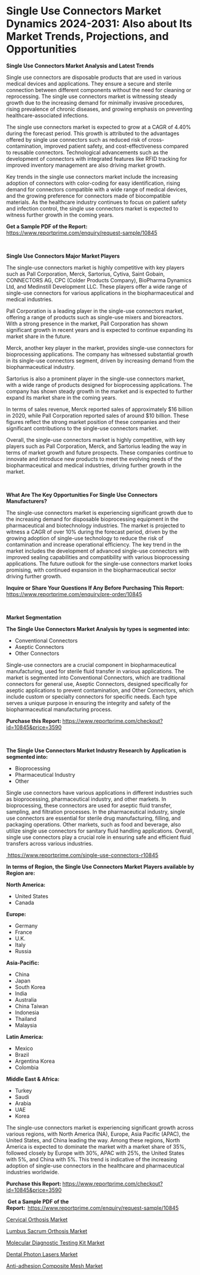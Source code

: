 <p><h1>Single Use Connectors Market Dynamics 2024-2031: Also about Its Market Trends, Projections, and Opportunities</h1></p><p><strong>Single Use Connectors Market Analysis and Latest Trends</strong></p>
<p><p>Single use connectors are disposable products that are used in various medical devices and applications. They ensure a secure and sterile connection between different components without the need for cleaning or reprocessing. The single use connectors market is witnessing steady growth due to the increasing demand for minimally invasive procedures, rising prevalence of chronic diseases, and growing emphasis on preventing healthcare-associated infections.</p><p>The single use connectors market is expected to grow at a CAGR of 4.40% during the forecast period. This growth is attributed to the advantages offered by single use connectors such as reduced risk of cross-contamination, improved patient safety, and cost-effectiveness compared to reusable connectors. Technological advancements such as the development of connectors with integrated features like RFID tracking for improved inventory management are also driving market growth.</p><p>Key trends in the single use connectors market include the increasing adoption of connectors with color-coding for easy identification, rising demand for connectors compatible with a wide range of medical devices, and the growing preference for connectors made of biocompatible materials. As the healthcare industry continues to focus on patient safety and infection control, the single use connectors market is expected to witness further growth in the coming years.</p></p>
<p><strong>Get a Sample PDF of the Report:&nbsp;</strong> <a href="https://www.reportprime.com/enquiry/request-sample/10845">https://www.reportprime.com/enquiry/request-sample/10845</a></p>
<p>&nbsp;</p>
<p><strong>Single Use Connectors Major Market Players</strong></p>
<p><p>The single-use connectors market is highly competitive with key players such as Pall Corporation, Merck, Sartorius, Cytiva, Saint Gobain, CONNECTORS AG, CPC (Colder Products Company), BioPharma Dynamics Ltd, and Medinstill Development LLC. These players offer a wide range of single-use connectors for various applications in the biopharmaceutical and medical industries.</p><p>Pall Corporation is a leading player in the single-use connectors market, offering a range of products such as single-use mixers and bioreactors. With a strong presence in the market, Pall Corporation has shown significant growth in recent years and is expected to continue expanding its market share in the future.</p><p>Merck, another key player in the market, provides single-use connectors for bioprocessing applications. The company has witnessed substantial growth in its single-use connectors segment, driven by increasing demand from the biopharmaceutical industry.</p><p>Sartorius is also a prominent player in the single-use connectors market, with a wide range of products designed for bioprocessing applications. The company has shown steady growth in the market and is expected to further expand its market share in the coming years.</p><p>In terms of sales revenue, Merck reported sales of approximately $16 billion in 2020, while Pall Corporation reported sales of around $10 billion. These figures reflect the strong market position of these companies and their significant contributions to the single-use connectors market.</p><p>Overall, the single-use connectors market is highly competitive, with key players such as Pall Corporation, Merck, and Sartorius leading the way in terms of market growth and future prospects. These companies continue to innovate and introduce new products to meet the evolving needs of the biopharmaceutical and medical industries, driving further growth in the market.</p></p>
<p>&nbsp;</p>
<p><strong>What Are The Key Opportunities For Single Use Connectors Manufacturers?</strong></p>
<p><p>The single-use connectors market is experiencing significant growth due to the increasing demand for disposable bioprocessing equipment in the pharmaceutical and biotechnology industries. The market is projected to witness a CAGR of over 10% during the forecast period, driven by the growing adoption of single-use technology to reduce the risk of contamination and increase operational efficiency. The key trend in the market includes the development of advanced single-use connectors with improved sealing capabilities and compatibility with various bioprocessing applications. The future outlook for the single-use connectors market looks promising, with continued expansion in the biopharmaceutical sector driving further growth.</p></p>
<p><strong>Inquire or Share Your Questions If Any Before Purchasing This Report:</strong> <a href="https://www.reportprime.com/enquiry/pre-order/10845">https://www.reportprime.com/enquiry/pre-order/10845</a></p>
<p>&nbsp;</p>
<p><strong>Market Segmentation</strong></p>
<p><strong>The Single Use Connectors Market Analysis by types is segmented into:</strong></p>
<p><ul><li>Conventional Connectors</li><li>Aseptic Connectors</li><li>Other Connectors</li></ul></p>
<p><p>Single-use connectors are a crucial component in biopharmaceutical manufacturing, used for sterile fluid transfer in various applications. The market is segmented into Conventional Connectors, which are traditional connectors for general use, Aseptic Connectors, designed specifically for aseptic applications to prevent contamination, and Other Connectors, which include custom or specialty connectors for specific needs. Each type serves a unique purpose in ensuring the integrity and safety of the biopharmaceutical manufacturing process.</p></p>
<p><strong>Purchase this Report:&nbsp;</strong><a href="https://www.reportprime.com/checkout?id=10845&price=3590">https://www.reportprime.com/checkout?id=10845&price=3590</a></p>
<p>&nbsp;</p>
<p><strong>The Single Use Connectors Market Industry Research by Application is segmented into:</strong></p>
<p><ul><li>Bioprocessing</li><li>Pharmaceutical Industry</li><li>Other</li></ul></p>
<p><p>Single use connectors have various applications in different industries such as bioprocessing, pharmaceutical industry, and other markets. In bioprocessing, these connectors are used for aseptic fluid transfer, sampling, and filtration processes. In the pharmaceutical industry, single use connectors are essential for sterile drug manufacturing, filling, and packaging operations. Other markets, such as food and beverage, also utilize single use connectors for sanitary fluid handling applications. Overall, single use connectors play a crucial role in ensuring safe and efficient fluid transfers across various industries.</p></p>
<p><a href="https://www.reportprime.com/single-use-connectors-r10845">&nbsp;https://www.reportprime.com/single-use-connectors-r10845</a></p>
<p><strong>In terms of Region, the Single Use Connectors Market Players available by Region are:</strong></p>
<p>
    <p> <strong> North America: </strong>
        <ul>
            <li>United States</li>
            <li>Canada</li>
        </ul>
        </p> 
    <p> <strong> Europe: </strong>
        <ul>
            <li>Germany</li>
            <li>France</li>
            <li>U.K.</li>
            <li>Italy</li>
            <li>Russia</li>
        </ul>
        </p> 
    <p> <strong> Asia-Pacific: </strong>
        <ul>
            <li>China</li>
            <li>Japan</li>
            <li>South Korea</li>
            <li>India</li>
            <li>Australia</li>
            <li>China Taiwan</li>
            <li>Indonesia</li>
            <li>Thailand</li>
            <li>Malaysia</li>
        </ul>
        </p> 
    <p> <strong> Latin America: </strong>
        <ul>
            <li>Mexico</li>
            <li>Brazil</li>
            <li>Argentina Korea</li>
            <li>Colombia</li>
        </ul>
        </p> 
    <p> <strong> Middle East & Africa: </strong>
        <ul>
            <li>Turkey</li>
            <li>Saudi</li>
            <li>Arabia</li>
            <li>UAE</li>
            <li>Korea</li>
        </ul>
    </p>
    </p>
<p><p>The single-use connectors market is experiencing significant growth across various regions, with North America (NA), Europe, Asia Pacific (APAC), the United States, and China leading the way. Among these regions, North America is expected to dominate the market with a market share of 35%, followed closely by Europe with 30%, APAC with 25%, the United States with 5%, and China with 5%. This trend is indicative of the increasing adoption of single-use connectors in the healthcare and pharmaceutical industries worldwide.</p></p>
<p><strong>Purchase this Report: </strong><a href="https://www.reportprime.com/checkout?id=10845&price=3590">https://www.reportprime.com/checkout?id=10845&price=3590</a></p>
<p>&nbsp;<strong>Get a Sample PDF of the Report:&nbsp;&nbsp;</strong><a href="https://www.reportprime.com/enquiry/request-sample/10845">https://www.reportprime.com/enquiry/request-sample/10845</a></p>
<p><strong></strong></p>
<p><p><a href="https://github.com/jaidynmorantestelletmjzya/Market-Research-Report-List-4/blob/main/cervical-orthosis-market.md">Cervical Orthosis Market</a></p><p><a href="https://github.com/ruddyyedelwadw/Market-Research-Report-List-3/blob/main/lumbus-sacrum-orthosis-market.md">Lumbus Sacrum Orthosis Market</a></p><p><a href="https://medium.com/@tiannaorton6767/global-molecular-diagnostic-testing-kit-market-size-and-market-trends-analysis-by-regional-128df95fceb8">Molecular Diagnostic Testing Kit Market</a></p><p><a href="https://medium.com/@fredyconn_73380/global-dental-photon-lasers-market-size-is-expected-to-reach-at-a-cagr-of-7-3-c794c565d764">Dental Photon Lasers Market</a></p><p><a href="https://medium.com/@sloanlkins7856/anti-adhesion-composite-mesh-market-size-share-analysis-growth-trends-forecasts-2024-2031-41344025eb87">Anti-adhesion Composite Mesh Market</a></p></p>